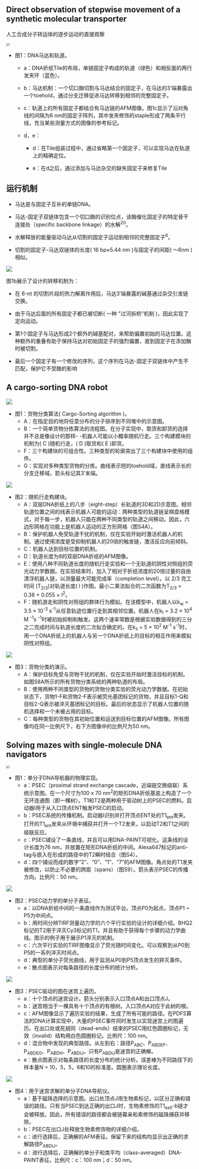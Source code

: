 ## Direct observation of stepwise movement of a synthetic molecular transporter

人工合成分子转运体的逐步运动的直接观察

<img src="./img/img_1.png" alt="i" style="zoom:50%;" />

- 图1：DNA马达和轨道。

  - a：DNA折纸Tile的布局，单链固定子构成的轨道（绿色）和相反面的两行发夹环（蓝色）。
  - b：马达机制：一个切口酶切割与马达结合的固定子，在马达的3‘端暴露出一个toehold，通过分支迁移促进马达转移到相邻的完整固定子。
  - c：轨道上的所有固定子都结合有马达链的AFM图像。图1c显示了沿对角线的间隔为6 nm的固定子阵列，其中发夹修饰的staple形成了两条平行线，充当某些测量方式的图像的参考标记。
  - d，e：

    - d：在Tile组装过程中，通过省略第一个固定子，可以实现马达在轨道上的精确定位。

    - e：在d之后，通过添加与马达杂交的缺失固定子来修复Tile

## 运行机制

- 马达是与固定子互补的单链DNA。
- 马达-固定子双链体包含一个切口酶的识别位点，该酶催化固定子的特定骨干连接处（specific backbone linkage）的水解<sup>20</sup>。

- 水解释放的能量驱动马达从切割的固定子运动到相邻的完整固定子<sup>6</sup>。
- 切割的固定子-马达双链体的长度( 16 bp≈5.44 nm )与固定子的间距( ～6nm )相似。

![](./img/img_29.png)

图1b展示了设计的转移机制为：

- 在 6-nt 的切割片段的热力解离作用后，马达3′端暴露的碱基通过杂交引发链交换。
- 由于马达后面的所有固定子都已被切断( 一种 "过河拆桥"机制 )，因此实现了定向运动。
- 第1个固定子与马达形成2个额外的碱基配对，来帮助偏置初始的马达位置。这种额外的重叠有助于保持马达对初始固定子的强烈偏置，直到固定子在添加酶时被切割。

- 最后一个固定子有一个修改的序列，这个序列在马达-固定子双链体中产生不匹配，保护它不受酶的影响

## A cargo-sorting DNA robot

![](./img/img_21.png)

- 图1：货物分类算法( Cargo-Sorting algorithm )。
  - A：在指定目的地将任意分布的分子排序到不同堆中的示意图。
  - B：一个简单货物分拣算法的流程图。在分子实现中，取货和卸货的选择并不总是像设计的那样- -机器人可能以小概率随机行走。三个构建模块的机制为( C )随机行走，( D )取货和( E )卸货。
  - F：三个构建块的可组合性。三种类型的轮廓突出了三个构建块中使用的组件。
  - G：实现对多种类型货物的分拣。曲线表示短的toehold域，直线表示长的分支迁移域，箭头标记其3′末端。

![](./img/img_22.png)

- 图2：随机行走构建块。
  - A：双层DNA折纸上的八步（eight-step）长轨道的3D和2D示意图。相邻轨道位置之间的线表示机器人可能的运动：两种类型的轨道链呈棋盘格模式，对于每一步，机器人只能在两种不同类型的轨道之间移动。因此，六边形网格在功能上是机器人运动的正方形网格（图S4A）。
  - B：保护机器人免受轨道干扰的机制，仅在实验开始时激活机器人的机制。通过使用浓度是受抑制机器人的20倍的触发链，激活反应向前倾斜。
  - C：机器人达到目标位置的机制。
  - D：轨道长度为8的双层DNA折纸的AFM图像。
  - E：使用八种不同轨道长度的随机行走实验和一个无轨道的阴性对照组的荧光动力学数据。在实验结束时，加入了相对于折纸浓度的20倍过量的自由漂浮机器人链，以测量最大可能完成率（completion level）。以 2/3 完工时间 (T<sub>2/3</sub>)对轨道长度( l )作图。最小二乘法拟合的二次函数为T<sub>2/3</sub> = 0.38 + 0.055 × l<sup>2</sup>。
  - F：随机游走和阴性对照组的群体行为模拟。在该模型中，机器人以k<sub>w</sub> = 3.5 × 10<sup>-3</sup> s<sup>-1</sup>从任意轨迹位置行走到其相邻位置。机器人在k<sub>t</sub> = 3.2 × 10<sup>4</sup> M <sup>-1</sup>s <sup>-1</sup>时被初始抑制和触发。这两个速率常数是根据实验数据得到的三分之二完成时间与轨道长度的二次拟合确定的。在k<sub>s</sub> = 5 × 10<sup>2</sup> M<sup>-1</sup> s<sup>-1</sup>时，用一个DNA折纸上的机器人与另一个DNA折纸上的目标的相互作用来模拟阴性对照组。

![](./img/img_23.png)

- 图3：货物分类的演示。
  - A：保护目标免受与货物干扰的机制，仅在实验开始时激活目标的机制。如图S8A所示的所有货物分类系统的两种轨道的布局。
  - B：使用两种不同类型的货物的货物分类实验的荧光动力学数据。在初始状态下，货物1-F和货物2-F表示被荧光基团标记的货物，并且目标1-Q和目标2-Q表示被淬灭基团标记的目标。最后的状态显示了机器人位置的随机选择和一个未被占用的目标。
  - C：每种类型的货物在其初始位置和运送到目标位置的AFM图像。所有图像均在同一比例尺下，右下方图像中的比例尺为50 nm。

## Solving mazes with single-molecule DNA navigators

<img src="./img/img_25.png" alt="i" style="zoom:50%;" />

- 图1：单分子DNA导航器的物理实现。
  - a：PSEC（proximal strand exchange cascade，近端链交换级联）系统示意图。在一个尺寸为100 x 70 nm<sup>2</sup>的矩形DNA折纸基底上构造了一个无环连通图（即一棵树）。T1和T2是两种用于驱动树上的PSEC的燃料。启动器I用于从入口顶点ENT触发PSEC的启动。
  - b：PSEC系统的传播机制。启动器I识别并打开顶点ENT处的T1<sub>ent</sub>发夹。打开的T1<sub>ent</sub>发夹从环境中捕获并打开一个T2发夹，以启动T2和T1之间的级联反应。
  - c：PSEC铺设了一条直线，并且可以用DNA-PAINT可视化。这条线的设计长度为76 nm，并放置在矩形DNA折纸的中间。Alexa647标记的anti-tag与嵌入在形成的路径中的T2瞬时结合（图S4）。
  - d：四个铺设而成的数字“2”、“0”、“1”、“7”的AFM图像。角点处的T1发夹被修改，以防止不必要的跨距（spans）（图S9）。箭头表示PSEC的传播方向。比例尺：50 nm。

![](./img/img_26.png)

- 图2：PSEC动力学的单分子表征。
  - a：以DNA折纸中间的一条直线作为测试平台。顶点P0为起点，顶点P1 ~ P5为中间点。
  - b：用时间分辨TIRF测量动力学的六个平行实验的设计的详细介绍。BHQ2标记的T2用于淬灭Cy3标记的T1，并且有助于获得每个步骤的动力学曲线。图示的例子用于展示P1淬灭的机制。
  - c：六次平行实验的TIRF图像显示了荧光随时间变化。可以观察到从P0到P5的一系列淬灭时间点。
  - d：典型的单分子荧光曲线，用于监测从P0到P5顶点发生的猝灭事件。
  - e：散点图表示对每条路径的长度分布的统计分析。

![](./img/img_27.png)

- 图3：PSEC驱动的图在迷宫上遍历。
  - a：十个顶点的迷宫设计。箭头分别表示入口顶点A和出口顶点J。
  - b：迷宫相当于一棵具有十个顶点的有根树。入口顶点A对应于此树的根。
  - c：AFM图像显示了遍历实验的结果，生成了所有可能的路径。在PDFS算法的DNA计算实现中，大量的PSEC事件同时发生以实现迷宫上的图遍历。在出口处或死胡同（dead-ends）结束的PSEC用红色圆圈标记，无效（invalid）结构用白色圆圈标记。比例尺：100 nm。
  - d：混合物中发现的典型路径。从左到右：路径P<sub>ABC</sub>、P<sub>ABDEF</sub>、P<sub>ABDEG</sub>、P<sub>ABDH</sub>、P<sub>ABDIJ</sub>。只有P<sub>ABDIJ</sub>是迷宫的正确解。
  - e：散点图表示对每条路径的长度分布的统计分析。误差棒为不同路径下的样本量N = 10，5，5，6和10的标准差。圆圈表示理论长度。

![](./img/img_28.png)

- 图4：用于迷宫求解的单分子DNA导航仪。
  - a：基于磁珠选择的示意图。出口处顶点J用生物素标记，以区分正确和错误的路径。只有当PSEC到达正确的出口J时，生物素修饰的T1<sub>exit</sub>-b链才会被释放。因此，所有错误的路径都会被链霉亲和素修饰的磁珠捕获并移除。
  - b：PSEC在出口J处释放生物素修饰物的详细介绍。
  - c：进行选择后，正确解的AFM表征。保留下来的结构均显示出正确的求解路径P<sub>ABDIJ</sub>。
  - d：进行选择后，正确解的单分子和类平均（class-averaged）DNA-PAINT表征。比例尺：c：100 nm；d：50 nm。































